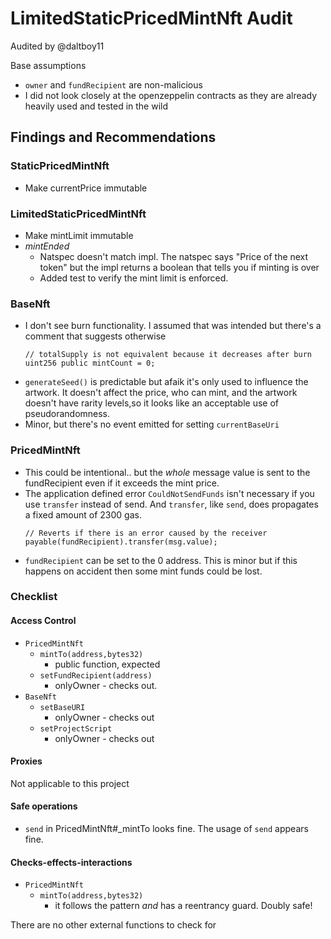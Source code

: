 # LimitedStaticPricedMintNft Audit
Audited by @daltboy11

Base assumptions
- `owner` and `fundRecipient` are non-malicious
- I did not look closely at the openzeppelin contracts as they are already heavily used and tested in the wild

## Findings and Recommendations

### StaticPricedMintNft
- Make currentPrice immutable

### LimitedStaticPricedMintNft
- Make mintLimit immutable
- _mintEnded_
    - Natspec doesn't match impl. The natspec says "Price of the next token" but the impl returns
      a boolean that tells you if minting is over
    - Added test to verify the mint limit is enforced.

### BaseNft
- I don't see burn functionality. I assumed that was intended but there's a comment that suggests otherwise
  ```
  // totalSupply is not equivalent because it decreases after burn
  uint256 public mintCount = 0;
  ```
- `generateSeed()` is predictable but afaik it's only used to influence the artwork. It doesn't affect the price,
  who can mint, and the artwork doesn't have rarity levels,so it looks like an acceptable use of pseudorandomness.
- Minor, but there's no event emitted for setting `currentBaseUri`

### PricedMintNft
- This could be intentional.. but the _whole_ message value is sent to the fundRecipient even if it exceeds the mint price.
- The application defined error `CouldNotSendFunds` isn't necessary if you use `transfer` instead of send.
  And `transfer`, like `send`, does propagates a fixed amount of 2300 gas.
  ```
  // Reverts if there is an error caused by the receiver
  payable(fundRecipient).transfer(msg.value);
  ```
- `fundRecipient` can be set to the 0 address. This is minor but if this happens on accident then some mint funds could be lost.

### Checklist

#### Access Control
- `PricedMintNft`
  - `mintTo(address,bytes32)`
    - public function, expected
  - `setFundRecipient(address)`
    - onlyOwner - checks out.
- `BaseNft`
  - `setBaseURI`
    - onlyOwner - checks out
  - `setProjectScript`
    - onlyOwner - checks out


#### Proxies
Not applicable to this project

#### Safe operations
- `send` in PricedMintNft#_mintTo looks fine. The usage of `send` appears fine.

#### Checks-effects-interactions
- `PricedMintNft`
  - `mintTo(address,bytes32)`
    - it follows the pattern _and_ has a reentrancy guard. Doubly safe!

There are no other external functions to check for